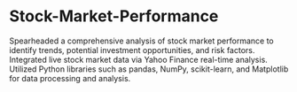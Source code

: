 # Stock-Market-Performance
Spearheaded a comprehensive analysis of stock market performance to identify trends, potential investment opportunities, and risk factors. Integrated live stock market data via Yahoo Finance real-time analysis. Utilized Python libraries such as pandas, NumPy, scikit-learn, and Matplotlib for data processing and analysis.
